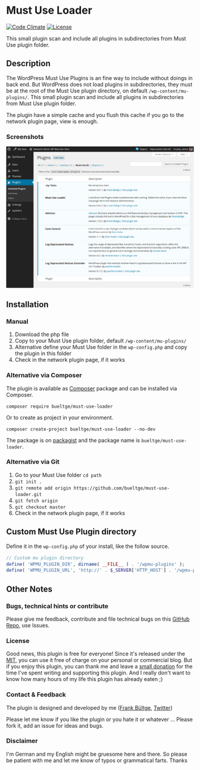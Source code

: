 # Must Use Loader
[![Code Climate](https://codeclimate.com/github/bueltge/must-use-loader/badges/gpa.svg)](https://codeclimate.com/github/bueltge/must-use-loader) [![License](https://poser.pugx.org/bueltge/must-use-loader/license)](https://packagist.org/packages/bueltge/must-use-loader)

This small plugin scan and include all plugins in subdirectories from Must Use plugin folder.


## Description
The WordPress Must Use Plugins is an fine way to include without doings in back end. But WordPress does not load plugins in subdirectories, they must be at the root of the  Must Use plugin directory, on default `/wp-content/mu-plugins/`. This small plugin scan and include all plugins in subdirectories from Must Use plugin folder.

The plugin have a simple cache and you flush this cache if you go to the network plugin page, view is enough.

### Screenshots
![List of Must Use Plugins, include the automatically loads in subdirectories](./assets/screenshot-1.png "List of Must Use Plugins, include the automatically loads in subdirectories")


## Installation
### Manual
 1. Download the php file
 2. Copy to your Must Use plugin folder, default `/wp-content/mu-plugins/`
 3. Alternative define your Must Use folder in the `wp-config.php` and copy the plugin in this folder
 4. Check in the network plugin page, if it works

### Alternative via Composer
The plugin is available as [Composer](https://getcomposer.org/) package and can be installed via Composer.

```shell
composer require bueltge/must-use-loader
```

Or to create as project in your environment.

```shell
composer create-project bueltge/must-use-loader --no-dev
```

The package is on [packagist](https://packagist.org/packages/bueltge/must-use-loader) and the package name is `bueltge/must-use-loader`.

### Alternative via Git
 1. Go to your Must Use folder `cd path`
 2. `git init .`
 3. `git remote add origin https://github.com/bueltge/must-use-loader.git`
 4. `git fetch origin`
 5. `git checkout master`
 6. Check in the network plugin page, if it works


## Custom Must Use Plugin directory
Define it in the `wp-config.php` of your install, like the follow source.

```php
// Custom mu plugin directory
define( 'WPMU_PLUGIN_DIR', dirname( __FILE__ ) . '/wpmu-plugins' );
define( 'WPMU_PLUGIN_URL', 'http://' . $_SERVER['HTTP_HOST'] . '/wpmu-plugins' );
```


## Other Notes
### Bugs, technical hints or contribute
Please give me feedback, contribute and file technical bugs on this 
[GitHub Repo](https://github.com/bueltge/must-use-loader), use Issues.

### License
Good news, this plugin is free for everyone! Since it's released under the [MIT](./LICENSE), you can use it free of charge on your personal or commercial blog. But if you enjoy this plugin, you can thank me and leave a 
[small donation](https://www.paypal.com/cgi-bin/webscr?cmd=_s-xclick&hosted_button_id=6069955 "Paypal Donate link") 
for the time I've spent writing and supporting this plugin. And I really don't want to know how many hours of my life this plugin has already eaten ;)

### Contact & Feedback
The plugin is designed and developed by me ([Frank Bültge](https://bueltge.de), [Twitter](https://twitter.com/bueltge))

Please let me know if you like the plugin or you hate it or whatever ... 
Please fork it, add an issue for ideas and bugs.

### Disclaimer
I'm German and my English might be gruesome here and there. 
So please be patient with me and let me know of typos or grammatical farts. Thanks
